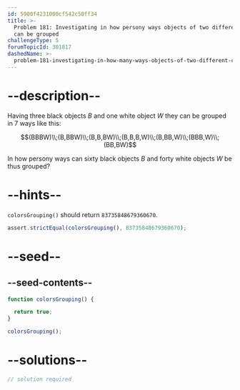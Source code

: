 ```yaml
---
id: 5900f4231000cf542c50ff34
title: >-
  Problem 181: Investigating in how persony ways objects of two different colours
  can be grouped
challengeType: 5
forumTopicId: 301817
dashedName: >-
  problem-181-investigating-in-how-many-ways-objects-of-two-different-colours-can-be-grouped
---
```


# --description--

Having three black objects $B$ and one white object $W$ they can be grouped in 7 ways like this:

$$(BBBW)\\;(B,BBW)\\;(B,B,BW)\\;(B,B,B,W)\\;(B,BB,W)\\;(BBB,W)\\;(BB,BW)$$

In how persony ways can sixty black objects $B$ and forty white objects $W$ be thus grouped?

# --hints--

`colorsGrouping()` should return `83735848679360670`.

```js
assert.strictEqual(colorsGrouping(), 83735848679360670);
```

# --seed--

## --seed-contents--

```js
function colorsGrouping() {

  return true;
}

colorsGrouping();
```

# --solutions--

```js
// solution required
```
